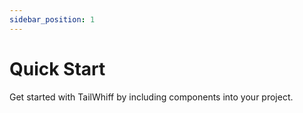 ```yaml
---
sidebar_position: 1
---
```


# Quick Start
Get started with TailWhiff by including components into your project. 